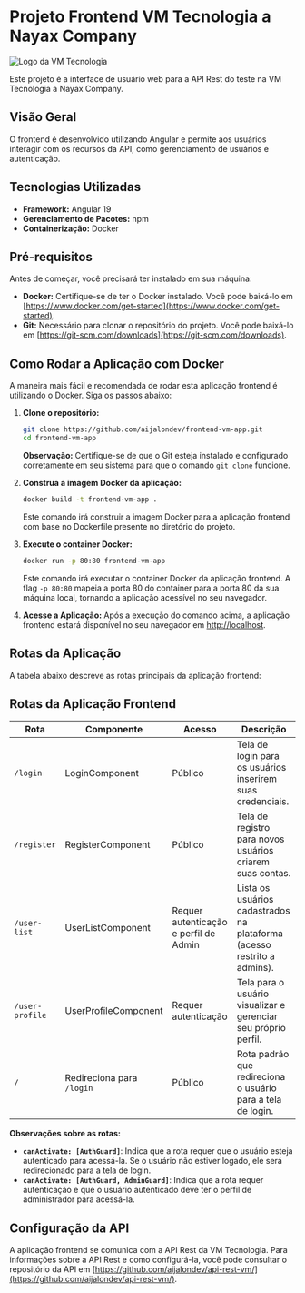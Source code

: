 # Projeto Frontend VM Tecnologia a Nayax Company
![Logo da VM Tecnologia](https://static.wixstatic.com/media/31e6f4_c384784ebd564c69bd34872c89331c55~mv2.png/v1/fill/w_241,h_55,al_c,q_85,usm_0.66_1.00_0.01,enc_avif,quality_auto/logo%20inteira%201.png)

Este projeto é a interface de usuário web para a API Rest do teste na VM Tecnologia a Nayax Company.

## Visão Geral

O frontend é desenvolvido utilizando Angular e permite aos usuários interagir com os recursos da API, como gerenciamento de usuários e autenticação.

## Tecnologias Utilizadas

* **Framework:** Angular 19
* **Gerenciamento de Pacotes:** npm
* **Containerização:** Docker

## Pré-requisitos

Antes de começar, você precisará ter instalado em sua máquina:

* **Docker:** Certifique-se de ter o Docker instalado. Você pode baixá-lo em [https://www.docker.com/get-started](https://www.docker.com/get-started).
* **Git:** Necessário para clonar o repositório do projeto. Você pode baixá-lo em [https://git-scm.com/downloads](https://git-scm.com/downloads).

## Como Rodar a Aplicação com Docker

A maneira mais fácil e recomendada de rodar esta aplicação frontend é utilizando o Docker. Siga os passos abaixo:

1.  **Clone o repositório:**
    ```bash
    git clone https://github.com/aijalondev/frontend-vm-app.git
    cd frontend-vm-app
    ```
    **Observação:** Certifique-se de que o Git esteja instalado e configurado corretamente em seu sistema para que o comando `git clone` funcione.

2.  **Construa a imagem Docker da aplicação:**
    ```bash
    docker build -t frontend-vm-app .
    ```
    Este comando irá construir a imagem Docker para a aplicação frontend com base no Dockerfile presente no diretório do projeto.

3.  **Execute o container Docker:**
    ```bash
    docker run -p 80:80 frontend-vm-app
    ```
    Este comando irá executar o container Docker da aplicação frontend. A flag `-p 80:80` mapeia a porta 80 do container para a porta 80 da sua máquina local, tornando a aplicação acessível no seu navegador.

4.  **Acesse a Aplicação:**
    Após a execução do comando acima, a aplicação frontend estará disponível no seu navegador em [http://localhost](http://localhost).

## Rotas da Aplicação

A tabela abaixo descreve as rotas principais da aplicação frontend:

<html>
<body>

<h2>Rotas da Aplicação Frontend</h2>

<table>
  <thead>
    <tr>
      <th>Rota</th>
      <th>Componente</th>
      <th>Acesso</th>
      <th>Descrição</th>
    </tr>
  </thead>
  <tbody>
    <tr>
      <td><code>/login</code></td>
      <td>LoginComponent</td>
      <td>Público</td>
      <td>Tela de login para os usuários inserirem suas credenciais.</td>
    </tr>
    <tr>
      <td><code>/register</code></td>
      <td>RegisterComponent</td>
      <td>Público</td>
      <td>Tela de registro para novos usuários criarem suas contas.</td>
    </tr>
    <tr>
      <td><code>/user-list</code></td>
      <td>UserListComponent</td>
      <td>Requer autenticação e perfil de Admin</td>
      <td>Lista os usuários cadastrados na plataforma (acesso restrito a admins).</td>
    </tr>
    <tr>
      <td><code>/user-profile</code></td>
      <td>UserProfileComponent</td>
      <td>Requer autenticação</td>
      <td>Tela para o usuário visualizar e gerenciar seu próprio perfil.</td>
    </tr>
    <tr>
      <td><code>/</code></td>
      <td>Redireciona para <code>/login</code></td>
      <td>Público</td>
      <td>Rota padrão que redireciona o usuário para a tela de login.</td>
    </tr>
  </tbody>
</table>

</body>
</html>

**Observações sobre as rotas:**

* **`canActivate: [AuthGuard]`**: Indica que a rota requer que o usuário esteja autenticado para acessá-la. Se o usuário não estiver logado, ele será redirecionado para a tela de login.
* **`canActivate: [AuthGuard, AdminGuard]`**: Indica que a rota requer autenticação e que o usuário autenticado deve ter o perfil de administrador para acessá-la.

## Configuração da API

A aplicação frontend se comunica com a API Rest da VM Tecnologia. Para informações sobre a API Rest e como configurá-la, você pode consultar o repositório da API em [https://github.com/aijalondev/api-rest-vm/](https://github.com/aijalondev/api-rest-vm/).
